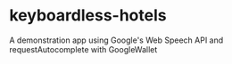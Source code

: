 keyboardless-hotels
===================

A demonstration app using Google's Web Speech API and requestAutocomplete with GoogleWallet
